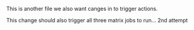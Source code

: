 This is another file we also want canges in to trigger actions.

This change should also trigger all three matrix jobs to run... 2nd attempt
